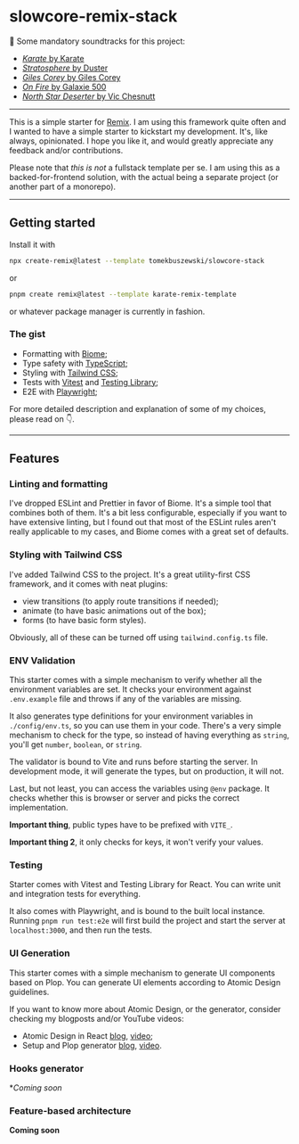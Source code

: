 # slowcore-remix-stack

🎸 Some mandatory soundtracks for this project:

- [_Karate_ by Karate](https://rateyourmusic.com/release/album/karate/karate/)
- [_Stratosphere_ by Duster](https://rateyourmusic.com/release/album/duster/stratosphere/)
- [_Giles Corey_ by Giles Corey](https://rateyourmusic.com/release/album/giles-corey/giles-corey/)
- [_On Fire_ by Galaxie 500](https://rateyourmusic.com/release/album/galaxie_500/on_fire/)
- [_North Star Deserter_ by Vic Chesnutt](https://rateyourmusic.com/release/album/vic-chesnutt/north-star-deserter/)

---

This is a simple starter for [Remix](https://remix.run/). I am using this
framework quite often and I wanted to have a simple starter to kickstart my
development. It's, like always, opinionated. I hope you like it, and would
greatly appreciate any feedback and/or contributions.

Please note that _this is not_ a fullstack template per se. I am using this
as a backed-for-frontend solution, with the actual being a separate project
(or another part of a monorepo).

---

## Getting started

Install it with

```bash
npx create-remix@latest --template tomekbuszewski/slowcore-stack
```

or

```bash
pnpm create remix@latest --template karate-remix-template
```

or whatever package manager is currently in fashion.

### The gist

- Formatting with [Biome](https://biomejs.dev/);
- Type safety with [TypeScript](https://www.typescriptlang.org/);
- Styling with [Tailwind CSS](https://tailwindcss.com/);
- Tests with [Vitest](https://vitest.dev/) and [Testing Library](https://testing-library.com/docs/react-testing-library/intro);
- E2E with [Playwright](https://playwright.dev/);

For more detailed description and explanation of some of my choices, 
please read on 👇.

---

## Features

### Linting and formatting

I've dropped ESLint and Prettier in favor of Biome. It's a simple tool that
combines both of them. It's a bit less configurable, especially if you want
to have extensive linting, but I found out that most of the ESLint rules aren't
really applicable to my cases, and Biome comes with a great set of defaults.

### Styling with Tailwind CSS

I've added Tailwind CSS to the project. It's a great utility-first CSS framework,
and it comes with neat plugins: 

- view transitions (to apply route transitions if needed);
- animate (to have basic animations out of the box);
- forms (to have basic form styles).

Obviously, all of these can be turned off using `tailwind.config.ts` file.

### ENV Validation

This starter comes with a simple mechanism to verify whether all the environment
variables are set. It checks your environment against `.env.example` file and
throws if any of the variables are missing.

It also generates type definitions for your environment variables in 
`./config/env.ts`, so you can use them in your code. There's a very simple
mechanism to check for the type, so instead of having everything as `string`,
you'll get `number`, `boolean`, or `string`.

The validator is bound to Vite and runs before starting the server. 
In development mode, it will generate the types, but on production, it will not.

Last, but not least, you can access the variables using `@env` package. It 
checks whether this is browser or server and picks the correct implementation.

**Important thing**, public types have to be prefixed with `VITE_`.

**Important thing 2**, it only checks for keys, it won't verify your values.

### Testing

Starter comes with Vitest and Testing Library for React. You can write unit and
integration tests for everything.

It also comes with Playwright, and is bound to the built local instance. Running
`pnpm run test:e2e` will first build the project and start the server
at `localhost:3000`, and then run the tests.

### UI Generation

This starter comes with a simple mechanism to generate UI components based on
Plop. You can generate UI elements according to Atomic Design guidelines.

If you want to know more about Atomic Design, or the generator, consider
checking my blogposts and/or YouTube videos:

- Atomic Design in React [blog](https://buszewski.com/writings/2024-09-23-design-systems-in-react-atomic-design-part-1), [video](https://youtu.be/ibIKjzYeQrI);
- Setup and Plop generator [blog](https://buszewski.com/writings/2024-08-13-design-systems-in-react-scaffolding-and-setup-part-0/), [video](https://youtu.be/VTiVsxkvG0Q).

### Hooks generator

**Coming soon*

### Feature-based architecture

**Coming soon**
